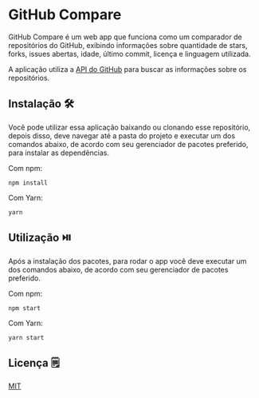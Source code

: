 # GitHub Compare

GitHub Compare é um web app que funciona como um comparador de repositórios do GitHub, exibindo informações sobre quantidade de stars, forks, issues abertas, idade, último commit, licença e linguagem utilizada.

A aplicação utiliza a [API do GitHub](https://docs.github.com/en/rest) para buscar as informações sobre os repositórios.

## Instalação :hammer_and_wrench:

Você pode utilizar essa aplicação baixando ou clonando esse repositório, depois disso, deve navegar até a pasta do projeto e executar um dos comandos abaixo, de acordo com seu gerenciador de pacotes preferido, para instalar as dependências.

Com npm:
```
npm install
```

Com Yarn:
```
yarn
```

## Utilização :play_or_pause_button:

Após a instalação dos pacotes, para rodar o app você deve executar um dos comandos abaixo, de acordo com seu gerenciador de pacotes preferido.

Com npm:
```
npm start
```

Com Yarn:
```
yarn start
```

## Licença :spiral_notepad:
[MIT](https://choosealicense.com/licenses/mit/)

